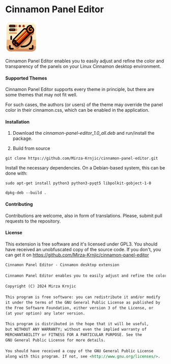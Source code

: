 # Cinnamon Panel Editor

<img src="/usr/share/icons/cinnamon-panel-editor-icon.png" alt="Cinnamon Panel Editor Icon" width="100" height="100">

Cinnamon Panel Editor enables you to easily adjust and refine the color and transparency of the panels on your Linux Cinnamon desktop environment.

#### Supported Themes

Cinnamon Panel Editor supports every theme in principle, but there are some themes that may not fit well.

For such cases, the authors (or users) of the theme may override the panel color in their cinnamon.css, which can be enabled in the application.

#### Installation

1. Download the _cinnamon-panel-editor_1.0_all.deb_ and run/install the package.

2. Build from source

```terminal
git clone https://github.com/Mirza-Krnjic/cinnamon-panel-editor.git
```

Install the necessary dependencies. On a Debian-based system, this can be done with:

```terminal
sudo apt-get install python3 python3-pyqt5 libpolkit-gobject-1-0
```

```terminal
dpkg-deb --build .
```

#### Contributing

Contributions are welcome, also in form of translations. Please, submit pull requests to the repository.

#### License

This extension is free software and it's licensed under GPL3. You should have received an unobfuscated copy of the source code. If you don't, you can get it on https://github.com/Mirza-Krnjic/cinnamon-panel-editor

```markdown
Cinnamon Panel Editor - Cinnamon desktop extension

Cinnamon Panel Editor enables you to easily adjust and refine the color and transparency of the panels on your Linux Cinnamon desktop environment.

Copyright (C) 2024 Mirza Krnjic

This program is free software: you can redistribute it and/or modify
it under the terms of the GNU General Public License as published by
the Free Software Foundation, either version 3 of the License, or
(at your option) any later version.

This program is distributed in the hope that it will be useful,
but WITHOUT ANY WARRANTY; without even the implied warranty of
MERCHANTABILITY or FITNESS FOR A PARTICULAR PURPOSE. See the
GNU General Public License for more details.

You should have received a copy of the GNU General Public License
along with this program. If not, see <http://www.gnu.org/licenses/>.
```
